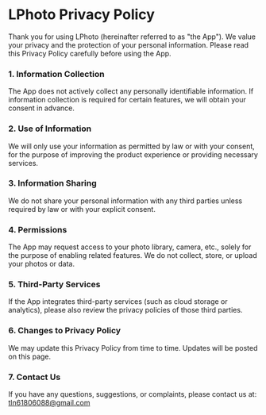 # LPhoto Privacy Policy

Thank you for using LPhoto (hereinafter referred to as "the App"). We value your privacy and the protection of your personal information. Please read this Privacy Policy carefully before using the App.

### 1. Information Collection
The App does not actively collect any personally identifiable information. If information collection is required for certain features, we will obtain your consent in advance.

### 2. Use of Information
We will only use your information as permitted by law or with your consent, for the purpose of improving the product experience or providing necessary services.

### 3. Information Sharing
We do not share your personal information with any third parties unless required by law or with your explicit consent.

### 4. Permissions
The App may request access to your photo library, camera, etc., solely for the purpose of enabling related features. We do not collect, store, or upload your photos or data.

### 5. Third-Party Services
If the App integrates third-party services (such as cloud storage or analytics), please also review the privacy policies of those third parties.

### 6. Changes to Privacy Policy
We may update this Privacy Policy from time to time. Updates will be posted on this page.

### 7. Contact Us
If you have any questions, suggestions, or complaints, please contact us at: tln61806088@gmail.com 